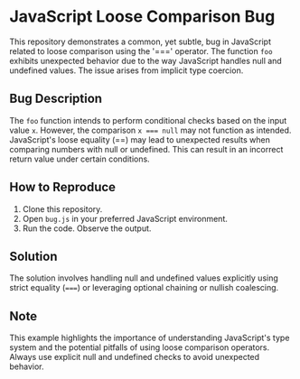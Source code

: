 # JavaScript Loose Comparison Bug

This repository demonstrates a common, yet subtle, bug in JavaScript related to loose comparison using the '===' operator.  The function `foo` exhibits unexpected behavior due to the way JavaScript handles null and undefined values. The issue arises from implicit type coercion.

## Bug Description

The `foo` function intends to perform conditional checks based on the input value `x`. However, the comparison `x === null` may not function as intended. JavaScript's loose equality (==) may lead to unexpected results when comparing numbers with null or undefined.  This can result in an incorrect return value under certain conditions.

## How to Reproduce

1. Clone this repository.
2. Open `bug.js` in your preferred JavaScript environment.
3. Run the code. Observe the output.

## Solution

The solution involves handling null and undefined values explicitly using strict equality (`===`) or leveraging optional chaining or nullish coalescing.

## Note

This example highlights the importance of understanding JavaScript's type system and the potential pitfalls of using loose comparison operators.  Always use explicit null and undefined checks to avoid unexpected behavior.